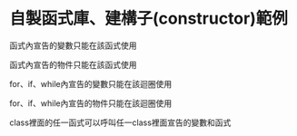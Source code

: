 # 自製函式庫、建構子(constructor)範例
函式內宣告的變數只能在該函式使用

函式內宣告的物件只能在該函式使用

for、if、while內宣告的變數只能在該迴圈使用

for、if、while內宣告的物件只能在該迴圈使用

class裡面的任一函式可以呼叫任一class裡面宣告的變數和函式
